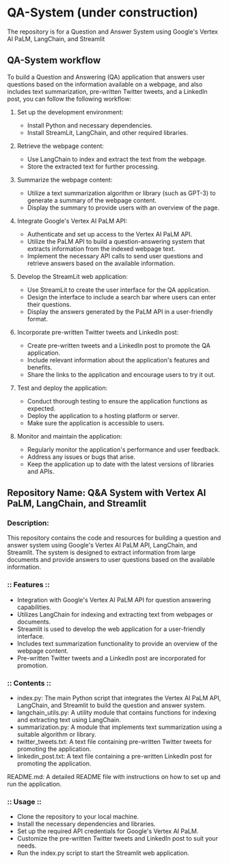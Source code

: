 # QA-System (under construction)
The repository is for a Question and Answer System using Google's Vertex AI PaLM, LangChain, and Streamlit

## QA-System workflow

To build a Question and Answering (QA) application that answers user questions based on the information available on a webpage, and also includes text summarization, pre-written Twitter tweets, and a LinkedIn post, you can follow the following workflow:

1. Set up the development environment:
   - Install Python and necessary dependencies.
   - Install StreamLit, LangChain, and other required libraries.

2. Retrieve the webpage content:
   - Use LangChain to index and extract the text from the webpage.
   - Store the extracted text for further processing.

3. Summarize the webpage content:
   - Utilize a text summarization algorithm or library (such as GPT-3) to generate a summary of the webpage content.
   - Display the summary to provide users with an overview of the page.

4. Integrate Google's Vertex AI PaLM API:
   - Authenticate and set up access to the Vertex AI PaLM API.
   - Utilize the PaLM API to build a question-answering system that extracts information from the indexed webpage text.
   - Implement the necessary API calls to send user questions and retrieve answers based on the available information.

5. Develop the StreamLit web application:
   - Use StreamLit to create the user interface for the QA application.
   - Design the interface to include a search bar where users can enter their questions.
   - Display the answers generated by the PaLM API in a user-friendly format.

6. Incorporate pre-written Twitter tweets and LinkedIn post:
   - Create pre-written tweets and a LinkedIn post to promote the QA application.
   - Include relevant information about the application's features and benefits.
   - Share the links to the application and encourage users to try it out.

7. Test and deploy the application:
   - Conduct thorough testing to ensure the application functions as expected.
   - Deploy the application to a hosting platform or server.
   - Make sure the application is accessible to users.

8. Monitor and maintain the application:
   - Regularly monitor the application's performance and user feedback.
   - Address any issues or bugs that arise.
   - Keep the application up to date with the latest versions of libraries and APIs.



## Repository Name: Q&A System with Vertex AI PaLM, LangChain, and Streamlit
### Description:
This repository contains the code and resources for building a question and answer system using Google's Vertex AI PaLM API, LangChain, and Streamlit. The system is designed to extract information from large documents and provide answers to user questions based on the available information.
### :: Features ::
* Integration with Google's Vertex AI PaLM API for question answering capabilities.
* Utilizes LangChain for indexing and extracting text from webpages or documents.
* Streamlit is used to develop the web application for a user-friendly interface.
* Includes text summarization functionality to provide an overview of the webpage content.
* Pre-written Twitter tweets and a LinkedIn post are incorporated for promotion.
###  :: Contents ::
* index.py: The main Python script that integrates the Vertex AI PaLM API, LangChain, and Streamlit to build the question and answer system.
* langchain_utils.py: A utility module that contains functions for indexing and extracting text using LangChain.
* summarization.py: A module that implements text summarization using a suitable algorithm or library.
* twitter_tweets.txt: A text file containing pre-written Twitter tweets for promoting the application.
* linkedin_post.txt: A text file containing a pre-written LinkedIn post for promoting the application.

README.md: A detailed README file with instructions on how to set up and run the application.

### :: Usage ::
* Clone the repository to your local machine.
* Install the necessary dependencies and libraries.
* Set up the required API credentials for Google's Vertex AI PaLM.
* Customize the pre-written Twitter tweets and LinkedIn post to suit your needs.
* Run the index.py script to start the Streamlit web application.
